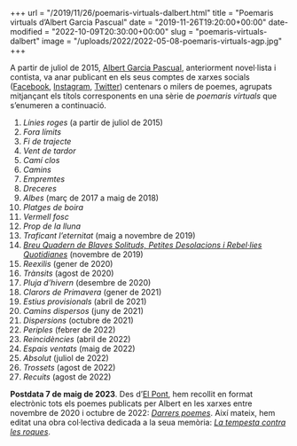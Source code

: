 +++
url = "/2019/11/26/poemaris-virtuals-dalbert.html"
title = "Poemaris virtuals d’Albert Garcia Pascual"
date = "2019-11-26T19:20:00+00:00"
date-modified = "2022-10-09T20:30:00+00:00"
slug = "poemaris-virtuals-dalbert"
image = "/uploads/2022/2022-05-08-poemaris-virtuals-agp.jpg"
+++

A partir de juliol de 2015, [Albert Garcia Pascual](https://www.elpontdeleslletres.cat/2011/03/02/albert-garcia-i-pascual/), anteriorment novel·lista i contista, va anar publicant en els seus comptes de xarxes socials ([Facebook](https://www.facebook.com/albert.garciapascual), [Instagram](https://www.instagram.com/albertgarciapascual/), [Twitter](https://twitter.com/tombatossalator)) centenars o milers de poemes, agrupats mitjançant els títols corresponents en una sèrie de *poemaris virtuals* que s’enumeren a continuació.

1. *Línies roges* (a partir de juliol de 2015)
2. *Fora límits*
3. *Fi de trajecte*
4. *Vent de tardor*
5. *Camí clos*
6. *Camins*
7. *Empremtes*
8. *Dreceres*
9. *Albes* (març de 2017 a maig de 2018)
10. *Platges de boira*
11. *Vermell fosc*
12. *Prop de la lluna*
13. *Traficant l’eternitat* (maig a novembre de 2019)
14. [*Breu Quadern de Blaves Solituds, Petites Desolacions i Rebel·lies Quotidianes*](https://www.elpontdeleslletres.cat/2021/11/05/breu-quadern-albert-garcia-pascual/) (novembre de 2019)
15. *Reexilis* (gener de 2020)
16. *Trànsits* (agost de 2020)
17. *Pluja d’hivern* (desembre de 2020)
18. *Clarors de Primavera* (gener de 2021)
19. *Estius provisionals* (abril de 2021)
20. *Camins dispersos* (juny de 2021)
21. *Dispersions* (octubre de 2021)
22. *Periples* (febrer de 2022)
23. *Reincidències* (abril de 2022)
24. *Espais ventats* (maig de 2022)
25. *Absolut* (juliol de 2022)
26. *Trossets* (agost de 2022)
27. *Recuits* (agost de 2022)

**Postdata 7 de maig de 2023**. Des d’[El Pont](https://www.elpontdeleslletres.cat/), hem recollit en format electrònic tots els poemes publicats per Albert en les xarxes entre novembre de 2020 i octubre de 2022: [*Darrers poemes*](https://www.elpontdeleslletres.cat/2023/04/23/darrers-poemes-albert-garcia-pascual/). Així mateix, hem editat una obra col·lectiva dedicada a la seua memòria: [*La tempesta contra les roques*](https://www.elpontdeleslletres.cat/2023/05/09/tempesta-contra-les-roques/).